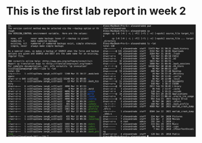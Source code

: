 # This is the first lab report in week 2

![This is an image from last week's lab](Screenshots/CSE15L_Lab1_SC.png)         